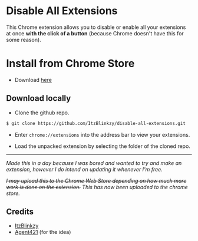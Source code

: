 # Disable All Extensions 
This Chrome extension allows you to disable or enable all your extensions at once **with the click of a button** (because Chrome doesn't have this for some reason).


# Install from Chrome Store
* Download [here](https://chrome.google.com/webstore/detail/disable-all-extensions/ailfldpmpboolaihojfagmmfbhcgohne)

## Download locally
* Clone the github repo.
```bash
$ git clone https://github.com/ItzBlinkzy/disable-all-extensions.git
```
* Enter `chrome://extensions` into the address bar to view your extensions.

* Load the unpacked extension by selecting the folder of the cloned repo.
----
_Made this in a day because I was bored and wanted to try and make an extension, however I do intend on updating it whenever I'm free._

~~_I may upload this to the Chrome Web Store depending on how much more work is done on the extension._~~
_This has now been uploaded to the chrome store._
## 
## Credits
* [ItzBlinkzy](https://github.com/ItzBlinkzy)
* [Agent421](https://github.com/Agent421) (for the idea)
